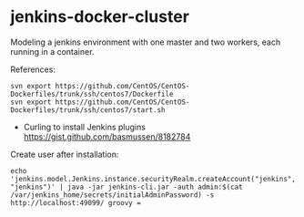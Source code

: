 # jenkins-docker-cluster
Modeling a jenkins environment with one master and two workers, each running in a container.

References:
```
svn export https://github.com/CentOS/CentOS-Dockerfiles/trunk/ssh/centos7/Dockerfile
svn export https://github.com/CentOS/CentOS-Dockerfiles/trunk/ssh/centos7/start.sh
```

- Curling to install Jenkins plugins https://gist.github.com/basmussen/8182784

Create user after installation:
```
echo 'jenkins.model.Jenkins.instance.securityRealm.createAccount("jenkins", "jenkins")' | java -jar jenkins-cli.jar -auth admin:$(cat /var/jenkins_home/secrets/initialAdminPassword) -s http://localhost:49099/ groovy =
```
